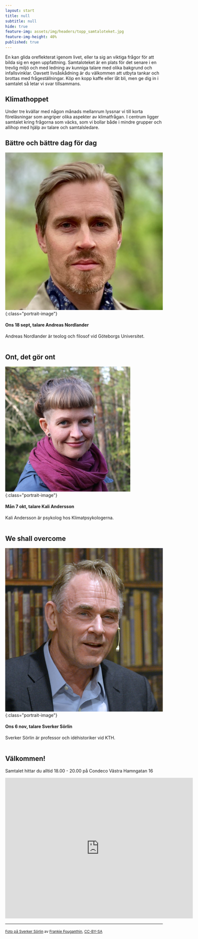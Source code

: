 ```yaml
---
layout: start
title: null
subtitle: null
hide: true
feature-img: assets/img/headers/topp_samtaloteket.jpg
feature-img-height: 40%
published: true
---
```


En kan glida oreflekterat igenom livet, eller ta sig an viktiga
frågor för att bilda sig en egen uppfattning. Samtaloteket är en plats för det
senare i en trevlig miljö och med ledning av kunniga talare med olika bakgrund
och infallsvinklar. Oavsett livsåskådning är du välkommen att utbyta tankar
och brottas med frågeställningar. Köp en kopp kaffe eller låt bli, men ge dig
in i samtalet så letar vi svar tillsammans.


## Klimathoppet
Under tre kvällar med någon månads mellanrum lyssnar vi till korta
föreläsningar som angriper olika aspekter av klimatfrågan. I centrum
ligger samtalet kring frågorna som väcks, som vi bollar både i mindre grupper
och allihop med hjälp av talare och samtalsledare.

## Bättre och bättre dag för dag
![Andreas Nordlander](assets/img/speakers/andreas_nordlander.jpg 'Andreas Nordlander'){:class="portrait-image"}
#### Ons 18 sept, talare Andreas Nordlander
Andreas Nordlander är teolog och filosof vid Göteborgs Universitet.
<br />
<br />

## Ont, det gör ont
![Kali Andersson](assets/img/speakers/kali_andersson.jpg 'Kali Andersson'){:class="portrait-image"}
#### Mån 7 okt, talare Kali Andersson
Kali Andersson är psykolog hos Klimatpsykologerna.
<br />
<br />

## We shall overcome
![Sverker Sörlin](assets/img/speakers/sverker_sorlin.jpg 'Sverker Sörlin, foto av Frankie Fouganthin, CC BY-SA 4.0'){:class="portrait-image"}
#### Ons 6 nov, talare Sverker Sörlin
Sverker Sörlin är professor och idéhistoriker vid KTH.
<br />
<br />

## Välkommen!
Samtalet hittar du alltid 18.00 - 20.00 på Condeco Västra Hamngatan 16

<iframe src="https://www.google.com/maps/embed?pb=!1m18!1m12!1m3!1d2131.74625292261!2d11.962074615899875!3d57.70378074731207!2m3!1f0!2f0!3f0!3m2!1i1024!2i768!4f13.1!3m3!1m2!1s0x464ff36600d77e59%3A0x22e24f69307e2985!2sCondeco+V%C3%A4stra+Hamngatan!5e0!3m2!1ssv!2sse!4v1532376020924" width="600" height="450" frameborder="0" style="border:0" allowfullscreen></iframe>

---

<small><a href="https://commons.wikimedia.org/wiki/File:Sverker_S%C3%B6rlin_dec_2014.jpg">Foto på Sverker Sörlin</a> av <a href="https://commons.wikimedia.org/wiki/User:FrankieF">Frankie Fouganthin</a>, <a href="https://creativecommons.org/licenses/by-sa/4.0/deed.sv">CC-BY-SA</a></small><br />
